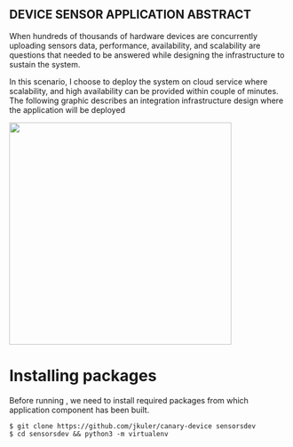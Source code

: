 ## DEVICE SENSOR APPLICATION ABSTRACT
<p>When hundreds of thousands of hardware devices are concurrently uploading sensors data, performance, availability, 
and scalability are questions that needed to be answered while designing the infrastructure to sustain the system.</p>
<p>In this scenario, I choose to deploy the system on cloud service where scalability, and high availability can be provided within couple of minutes.  
The following graphic describes an integration infrastructure design where the application will be deployed</p>

<img src="https://00e9e64bac8c14528b3efd337bfa8c615acf7f58d6aa53fecf-apidata.googleusercontent.com/download/storage/v1/b/josue-kula-static/o/design_abstract%2Fjosue-kula-aws-design.png?qk=AD5uMEsiScUkK8nDz7Q-yDRqEi5bBmGgpLPeOd_XrRk50e4D0GZZx8wn6Cdj7kARLT8v0V2_oqywx1GdF5Em8Ib6lbaTgDNqmdq7K9pplxqweakTl7pBRytM9Uy6yQ-aQRzev9to2a_pcu-CzTas8FDtrHigqwe27mdUD93aMuRvGy_hKhct2X0yc5QyRLhKdWwT7CxIrGqNhlcaeotnSktow6qlTWq6FF5WhgKKjiXXJ9hcSWM7oT8QSNs1958aW0WnguU_dJtG1ftkW0JETwsyBKcOddGPDw7VzYIhcq1VjLAaC1eZUs2KXHhZPFjPExru5aWppiGOe-pttyovvIvBzjRsqb8EBcABwyM_cjTgV_rV2yXsW0MC7-HtoPeOnbAkKeYvCxnIDrIWfZGcChAtGAJ-9CPyg9eqI1LCuUZ2jEQcSFi7cmyQI5YrXaRHr85Dtnh_SUo1i51yt7sSY7qHiU1owOwtMnRXlGKg9O3vjq_2vzQjb-Ixk6tfZk6SZ58f62tn08sqX-kP5M9DsmoJrUenrAYRGpBBK6_mjhefhuMT2pIp37y4hEh72eq4M18Y95JbIYfIJ-N1gz0D227dBQMoxbXIWXFEn_Q7lS_uV4XfLF9m8hcl9roT0ZPwDWgHyZD6bw3wsiHEELWKP8ztkOe-2OkMZbgpWwvbdRK1q3Jb8soprFocTistaogj5Us3P-HIJbAJEeC7o5HpvolsLWZMi8YYzXtk4rLA0wLG6pCVl7i8Mp4sv-WVKgB5eIDwteCW6DXOx_mjRI2WIRNsJtH2eNXs5x6UoDd4Q0KVU1wzM81NqeZ-BS88_iOj-UjCoWDfbaNnJI3kiVJn9MS9uaXA1VSrIg" width="400" height="400" align="middle" />

# Installing packages
Before running , we need to install required packages from which application component has been built.
```
$ git clone https://github.com/jkuler/canary-device sensorsdev
$ cd sensorsdev && python3 -m virtualenv
```